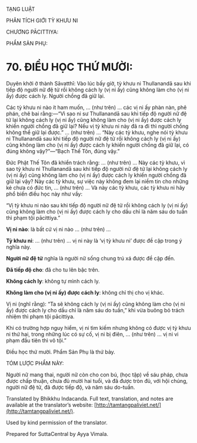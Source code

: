  

TẠNG LUẬT

PHÂN TÍCH GIỚI TỲ KHƯU NI

CHƯƠNG PĀCITTIYA:

PHẨM SẢN PHỤ:

# 70\. ĐIỀU HỌC THỨ MƯỜI:

Duyên khởi ở thành Sāvatthī: Vào lúc bấy giờ, tỳ khưu ni Thullanandā sau khi tiếp độ người nữ đệ tử rồi không cách ly (vị ni ấy) cũng không làm cho (vị ni ấy) được cách ly. Người chồng đã giữ lại.

Các tỳ khưu ni nào ít ham muốn, … (như trên) … các vị ni ấy phàn nàn, phê phán, chê bai rằng:—“Vì sao ni sư Thullanandā sau khi tiếp độ người nữ đệ tử lại không cách ly (vị ni ấy) cũng không làm cho (vị ni ấy) được cách ly khiến người chồng đã giữ lại? Nếu vị tỳ khưu ni này đã ra đi thì người chồng không thể giữ lại được.” … (như trên) … “Này các tỳ khưu, nghe nói tỳ khưu ni Thullanandā sau khi tiếp độ người nữ đệ tử rồi không cách ly (vị ni ấy) cũng không làm cho (vị ni ấy) được cách ly khiến người chồng đã giữ lại, có đúng không vậy?”—“Bạch Thế Tôn, đúng vậy.”

Đức Phật Thế Tôn đã khiển trách rằng: … (như trên) … Này các tỳ khưu, vì sao tỳ khưu ni Thullanandā sau khi tiếp độ người nữ đệ tử lại không cách ly (vị ni ấy) cũng không làm cho (vị ni ấy) được cách ly khiến người chồng đã giữ lại vậy? Này các tỳ khưu, sự việc này không đem lại niềm tin cho những kẻ chưa có đức tin, … (như trên) … Và này các tỳ khưu, các tỳ khưu ni hãy phổ biến điều học này như vầy:

“Vị tỳ khưu ni nào sau khi tiếp độ người nữ đệ tử rồi không cách ly (vị ni ấy) cũng không làm cho (vị ni ấy) được cách ly cho dầu chỉ là năm sáu do tuần thì phạm tội pācittiya.”

**Vị ni nào**: là bất cứ vị ni nào … (như trên) …

**Tỳ khưu ni**: … (như trên) … vị ni này là ‘vị tỳ khưu ni’ được đề cập trong ý nghĩa này.

**Người nữ đệ tử** nghĩa là người nữ sống chung trú xá được đề cập đến.

**Đã tiếp độ cho**: đã cho tu lên bậc trên.

**Không cách ly**: không tự mình cách ly.

**Không làm cho (vị ni ấy) được cách ly**: không chỉ thị cho vị khác.

Vị ni (nghĩ rằng): “Ta sẽ không cách ly (vị ni ấy) cũng không làm cho (vị ni ấy) được cách ly cho dầu chỉ là năm sáu do tuần,” khi vừa buông bỏ trách nhiệm thì phạm tội pācittiya.

Khi có trường hợp nguy hiểm, vị ni tìm kiếm nhưng không có được vị tỳ khưu ni thứ hai, trong những lúc có sự cố, vị ni bị điên, … (như trên) … vị ni vi phạm đầu tiên thì vô tội.”

Điều học thứ mười. Phẩm Sản Phụ là thứ bảy.

TÓM LƯỢC PHẨM NÀY:

Người nữ mang thai, người nữ còn cho con bú, (học tập) về sáu pháp, chưa được chấp thuận, chưa đủ mười hai tuổi, và đã được tròn đủ, với hội chúng, người nữ đệ tử, đã được tiếp độ, và năm sáu do-tuần.

Translated by Bhikkhu Indacanda. Full text, translation, and notes are available at the translator’s website: [http://tamtangpaliviet.net/](http://tamtangpaliviet.net/).

Used by kind permission of the translator.

Prepared for SuttaCentral by Ayya Vimala.